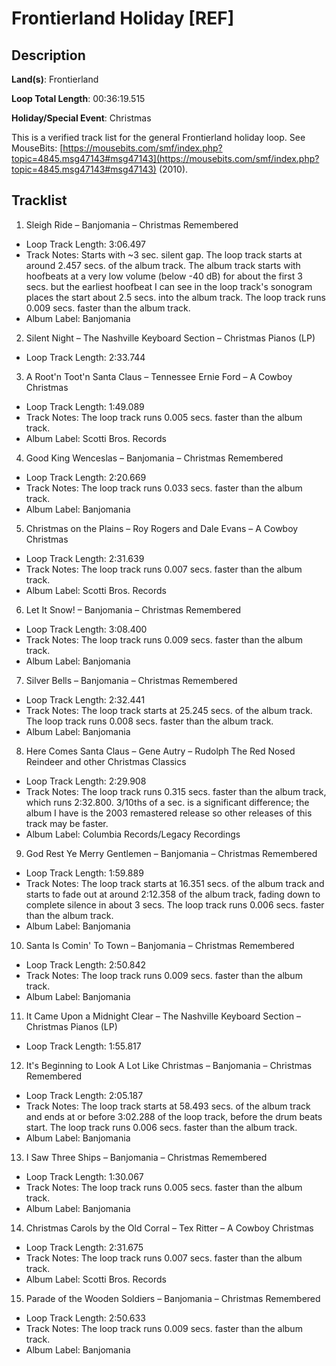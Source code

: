 # Frontierland Holiday [REF]

## Description

**Land(s)**: Frontierland

**Loop Total Length**: 00:36:19.515

**Holiday/Special Event**: Christmas

This is a verified track list for the general Frontierland holiday loop. See MouseBits: [https://mousebits.com/smf/index.php?topic=4845.msg47143#msg47143](https://mousebits.com/smf/index.php?topic=4845.msg47143#msg47143) (2010).

## Tracklist

1. Sleigh Ride – Banjomania – Christmas Remembered
- Loop Track Length: 3:06.497
- Track Notes: Starts with ~3 sec. silent gap. The loop track starts at around 2.457 secs. of the album track. The album track starts with hoofbeats at a very low volume (below -40 dB) for about the first 3 secs. but the earliest hoofbeat I can see in the loop track's sonogram places the start about 2.5 secs. into the album track. The loop track runs 0.009 secs. faster than the album track.
- Album Label: Banjomania

2. Silent Night – The Nashville Keyboard Section – Christmas Pianos (LP)
- Loop Track Length: 2:33.744

3. A Root'n Toot'n Santa Claus – Tennessee Ernie Ford – A Cowboy Christmas
- Loop Track Length: 1:49.089
- Track Notes: The loop track runs 0.005 secs. faster than the album track.
- Album Label: Scotti Bros. Records

4. Good King Wenceslas – Banjomania – Christmas Remembered
- Loop Track Length: 2:20.669
- Track Notes: The loop track runs 0.033 secs. faster than the album track.
- Album Label: Banjomania

5. Christmas on the Plains – Roy Rogers and Dale Evans – A Cowboy Christmas
- Loop Track Length: 2:31.639
- Track Notes: The loop track runs 0.007 secs. faster than the album track.
- Album Label: Scotti Bros. Records

6. Let It Snow! – Banjomania – Christmas Remembered
- Loop Track Length: 3:08.400
- Track Notes: The loop track runs 0.009 secs. faster than the album track.
- Album Label: Banjomania

7. Silver Bells – Banjomania – Christmas Remembered
- Loop Track Length: 2:32.441
- Track Notes: The loop track starts at 25.245 secs. of the album track. The loop track runs 0.008 secs. faster than the album track.
- Album Label: Banjomania

8. Here Comes Santa Claus – Gene Autry – Rudolph The Red Nosed Reindeer and other Christmas Classics
- Loop Track Length: 2:29.908
- Track Notes: The loop track runs 0.315 secs. faster than the album track, which runs 2:32.800. 3/10ths of a sec. is a significant difference; the album I have is the 2003 remastered release so other releases of this track may be faster.
- Album Label: Columbia Records/Legacy Recordings

9. God Rest Ye Merry Gentlemen – Banjomania – Christmas Remembered
- Loop Track Length: 1:59.889
- Track Notes: The loop track starts at 16.351 secs. of the album track and starts to fade out at around 2:12.358 of the album track, fading down to complete silence in about 3 secs. The loop track runs 0.006 secs. faster than the album track.
- Album Label: Banjomania

10. Santa Is Comin' To Town – Banjomania – Christmas Remembered
- Loop Track Length: 2:50.842
- Track Notes: The loop track runs 0.009 secs. faster than the album track.
- Album Label: Banjomania

11. It Came Upon a Midnight Clear – The Nashville Keyboard Section – Christmas Pianos (LP)
- Loop Track Length: 1:55.817

12. It's Beginning to Look A Lot Like Christmas – Banjomania – Christmas Remembered
- Loop Track Length: 2:05.187
- Track Notes: The loop track starts at 58.493 secs. of the album track and ends at or before 3:02.288 of the loop track, before the drum beats start. The loop track runs 0.006 secs. faster than the album track.
- Album Label: Banjomania

13. I Saw Three Ships – Banjomania – Christmas Remembered
- Loop Track Length: 1:30.067
- Track Notes: The loop track runs 0.005 secs. faster than the album track.
- Album Label: Banjomania

14. Christmas Carols by the Old Corral – Tex Ritter – A Cowboy Christmas
- Loop Track Length: 2:31.675
- Track Notes: The loop track runs 0.007 secs. faster than the album track.
- Album Label: Scotti Bros. Records

15. Parade of the Wooden Soldiers – Banjomania – Christmas Remembered
- Loop Track Length: 2:50.633
- Track Notes: The loop track runs 0.009 secs. faster than the album track.
- Album Label: Banjomania
